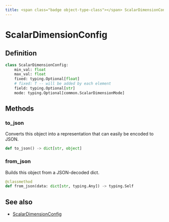 ```yaml
---
title: <span class="badge object-type-class"></span> ScalarDimensionConfig
---
```

# <span class="badge object-type-class"></span> ScalarDimensionConfig

## Definition

```python
class ScalarDimensionConfig:
    min_val: float
    max_val: float
    fixed: typing.Optional[float]
    # fixed: T -- will be added by each element
    field: typing.Optional[str]
    mode: typing.Optional[common.ScalarDimensionMode]
```
## Methods

### <span class="badge object-method"></span> to_json

Converts this object into a representation that can easily be encoded to JSON.

```python
def to_json() -> dict[str, object]
```

### <span class="badge object-method"></span> from_json

Builds this object from a JSON-decoded dict.

```python
@classmethod
def from_json(data: dict[str, typing.Any]) -> typing.Self
```

## See also

 * <span class="badge builder"></span> [ScalarDimensionConfig](./builder-ScalarDimensionConfig.md)
